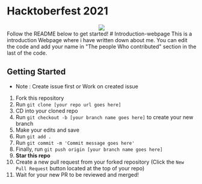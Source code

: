 # Hacktoberfest 2021
<div align="center">
  <img src="[https://www.google.com/url?sa=i&url=https%3A%2F%2Fgithub.com%2Ftopics%2Fhacktoberfest&psig=AOvVaw2TpqI4-HIcnRHgoplNb01I&ust=1664169272767000&source=images&cd=vfe&ved=0CAsQjRxqFwoTCMjbmuSXr_oCFQAAAAAdAAAAABAE](https://raw.githubusercontent.com/github/explore/f47aef15a1c8f22b6fc5c7abf615a918f1322cd6/topics/hacktoberfest/hacktoberfest.png)" />
  </div>
Follow the README below to get started!
# Introduction-webpage
This is a introduction Webpage where i have written down about me.  
You can edit the code and add your name in "The people Who contributed" section in the last of the code.


## Getting Started

* Note : Create issue first or Work on created issue 

1. Fork this repository
2. Run `git clone [your repo url goes here]`
3. CD into your cloned repo
4. Run `git checkout -b [your branch name goes here]` to create your new branch
5. Make your edits and save
6. Run `git add .`
7. Run `git commit -m 'Commit message goes here'`
8. Finally, run `git push origin [your branch name goes here]`
9. **Star this repo**
10. Create a new pull request from your forked repository (Click the `New Pull Request` button located at the top of your repo)
11. Wait for your new PR to be reviewed and merged!

